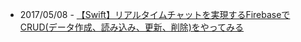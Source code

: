- 2017/05/08 - [【Swift】リアルタイムチャットを実現するFirebaseでCRUD(データ作成、読み込み、更新、削除)をやってみる](http://qiita.com/ShinokiRyosei/items/f71c73ab8b0de145c5bc)
